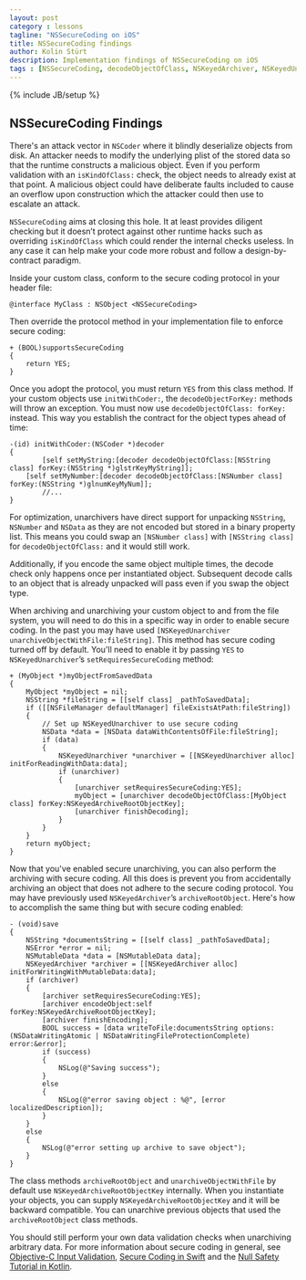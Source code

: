 ```yaml
---
layout: post
category : lessons
tagline: "NSSecureCoding on iOS"
title: NSSecureCoding findings
author: Kolin Stürt
description: Implementation findings of NSSecureCoding on iOS
tags : [NSSecureCoding, decodeObjectOfClass, NSKeyedArchiver, NSKeyedUnarchiver, supportsSecureCoding, requiresSecureCoding, iOS]
---
```

{% include JB/setup %}

## NSSecureCoding Findings

There's an attack vector in `NSCoder` where it blindly deserialize objects from disk. An attacker needs to modify the underlying plist of the stored data so that the runtime constructs a malicious object. Even if you perform validation with an `isKindOfClass:` check, the object needs to already exist at that point. A malicious object could have deliberate faults included to cause an overflow upon construction which the attacker could then use to escalate an attack.

`NSSecureCoding` aims at closing this hole. It at least provides diligent checking but it doesn’t protect against other runtime hacks such as overriding `isKindOfClass` which could render the internal checks useless. In any case it can help make your code more robust and follow a design-by-contract paradigm.

Inside your custom class, conform to the secure coding protocol in your header file:

	@interface MyClass : NSObject <NSSecureCoding>
	
Then override the protocol method in your implementation file to enforce secure coding:

	+ (BOOL)supportsSecureCoding
	{
	    return YES;
	}

Once you adopt the protocol, you must return `YES` from this class method. If your custom objects use `initWithCoder:`, the `decodeObjectForKey:` methods will throw an exception. You must now use `decodeObjectOfClass: forKey:` instead. This way you establish the contract for the object types ahead of time:

	-(id) initWithCoder:(NSCoder *)decoder
	{
	        [self setMyString:[decoder decodeObjectOfClass:[NSString class] forKey:(NSString *)glstrKeyMyString]];
		[self setMyNumber:[decoder decodeObjectOfClass:[NSNumber class] forKey:(NSString *)glnumKeyMyNum]];
	        //...
	}

For optimization, unarchivers have direct support for unpacking `NSString`, `NSNumber` and `NSData` as they are not encoded but stored in a binary property list. This means you could swap an `[NSNumber class]` with `[NSString class]` for `decodeObjectOfClass:` and it would still work.

Additionally, if you encode the same object multiple times, the decode check only happens once per instantiated object. Subsequent decode calls to an object that is already unpacked will pass even if you swap the object type.

When archiving and unarchiving your custom object to and from the file system, you will need to do this in a specific way in order to enable secure coding. In the past you may have used `[NSKeyedUnarchiver unarchiveObjectWithFile:fileString]`. This method has secure coding turned off by default. You'll need to enable it by passing `YES` to `NSKeyedUnarchiver`’s `setRequiresSecureCoding` method:

	+ (MyObject *)myObjectFromSavedData
	{
	    MyObject *myObject = nil;
	    NSString *fileString = [[self class] _pathToSavedData];
	    if ([[NSFileManager defaultManager] fileExistsAtPath:fileString])
	    {
	        // Set up NSKeyedUnarchiver to use secure coding
	        NSData *data = [NSData dataWithContentsOfFile:fileString];
	        if (data)
	        {
	            NSKeyedUnarchiver *unarchiver = [[NSKeyedUnarchiver alloc] initForReadingWithData:data];
	            if (unarchiver)
	            {
	                [unarchiver setRequiresSecureCoding:YES];
	                myObject = [unarchiver decodeObjectOfClass:[MyObject class] forKey:NSKeyedArchiveRootObjectKey];
	                [unarchiver finishDecoding];
	            }
	        }
	    }
	    return myObject;
	}

Now that you've enabled secure unarchiving, you can also perform the archiving with secure coding. All this does is prevent you from accidentally archiving an object that does not adhere to the secure coding protocol. You may have previously used `NSKeyedArchiver`’s `archiveRootObject`. Here's how to accomplish the same thing but with secure coding enabled:

	- (void)save
	{
	    NSString *documentsString = [[self class] _pathToSavedData];
	    NSError *error = nil;
	    NSMutableData *data = [NSMutableData data];
	    NSKeyedArchiver *archiver = [[NSKeyedArchiver alloc] initForWritingWithMutableData:data];
	    if (archiver)
	    {
	        [archiver setRequiresSecureCoding:YES];
	        [archiver encodeObject:self forKey:NSKeyedArchiveRootObjectKey];
	        [archiver finishEncoding];
	        BOOL success = [data writeToFile:documentsString options:(NSDataWritingAtomic | NSDataWritingFileProtectionComplete) error:&error];
	        if (success)
	        {
	            NSLog(@"Saving success");
	        }
	        else
	        {
	            NSLog(@"error saving object : %@", [error localizedDescription]);
	        }
	    }
	    else
	    {
	        NSLog(@"error setting up archive to save object");
	    }
	}
	
The class methods `archiveRootObject` and `unarchiveObjectWithFile` by default use `NSKeyedArchiveRootObjectKey` internally. When you instantiate your objects, you can supply `NSKeyedArchiveRootObjectKey` and it will be backward compatible. You can unarchive previous objects that used the `archiveRootObject` class methods.

You should still perform your own data validation checks when unarchiving arbitrary data. For more information about secure coding in general, see [Objective-C Input Validation](https://kolinsturt.github.io/lessons/2013/03/04/validation), [Secure Coding in Swift](http://code.tutsplus.com/tutorials/secure-coding-in-swift-4--cms-29835) and the [Null Safety Tutorial in Kotlin](https://www.raywenderlich.com/436090-null-safety-tutorial-in-kotlin-best-practices).
